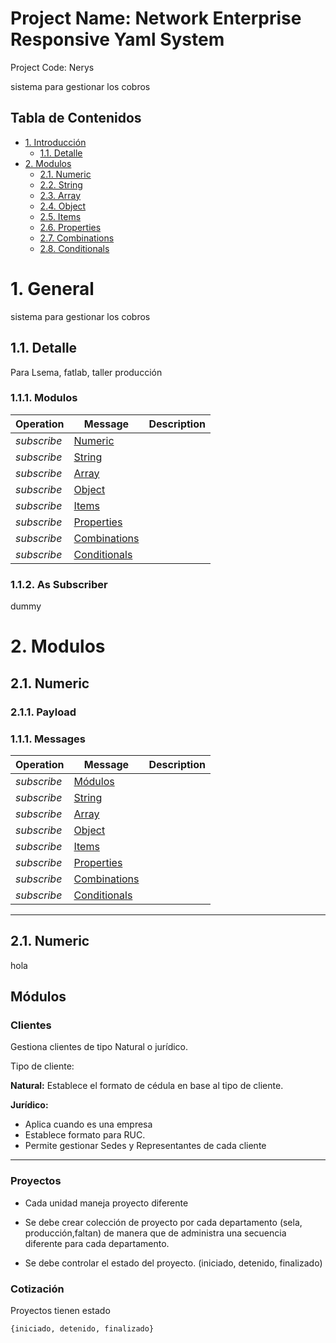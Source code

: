 # Project Name: Network Enterprise Responsive Yaml System

Project Code: Nerys

sistema para gestionar los cobros 

## Tabla de Contenidos 

* [1. Introducción](#1-general)
    * [1.1. Detalle](#11-detalle)
* [2. Modulos](#2-modulos)
    * [2.1. Numeric](#21-numeric)
    * [2.2. String](#22-string)
    * [2.3. Array](#23-array)
    * [2.4. Object](#24-object)
    * [2.5. Items](#25-items)
    * [2.6. Properties](#26-properties)
    * [2.7. Combinations](#27-combinations)
    * [2.8. Conditionals](#28-conditionals)

# 1. General

sistema para gestionar los cobros 

## 1.1. Detalle

Para Lsema, fatlab, taller producción

### 1.1.1. Modulos

Operation|Message|Description
---------|-------|-----------
*subscribe*|[Numeric](#21-numeric)|
*subscribe*|[String](#22-string)|
*subscribe*|[Array](#23-array)|
*subscribe*|[Object](#24-object)|
*subscribe*|[Items](#25-items)|
*subscribe*|[Properties](#26-properties)|
*subscribe*|[Combinations](#27-combinations)|
*subscribe*|[Conditionals](#28-conditionals)|

### 1.1.2. As Subscriber

dummy

# 2. Modulos

## 2.1. Numeric

### 2.1.1. Payload


### 1.1.1. Messages

Operation|Message|Description
---------|-------|-----------
*subscribe*|[Módulos](#Módulos)|
*subscribe*|[String](#22-string)|
*subscribe*|[Array](#23-array)|
*subscribe*|[Object](#24-object)|
*subscribe*|[Items](#25-items)|
*subscribe*|[Properties](#26-properties)|
*subscribe*|[Combinations](#27-combinations)|
*subscribe*|[Conditionals](#28-conditionals)|
___

## 2.1. Numeric

hola 
## Módulos 

### Clientes 
Gestiona clientes de tipo Natural o jurídico.

Tipo de cliente:

**Natural:**
 Establece el formato de cédula en base al tipo de cliente.

**Jurídico:**
* Aplica cuando es una empresa 
* Establece formato para RUC.
* Permite gestionar Sedes y Representantes de cada cliente 

___

### Proyectos 
* Cada unidad maneja proyecto diferente 
* Se debe crear colección de proyecto por cada departamento (sela, producción,faltan) de manera que de administra una secuencia diferente para cada departamento.

* Se debe controlar el estado del proyecto. (iniciado, detenido, finalizado)


### Cotización 




Proyectos tienen estado
```
{iniciado, detenido, finalizado}

```

